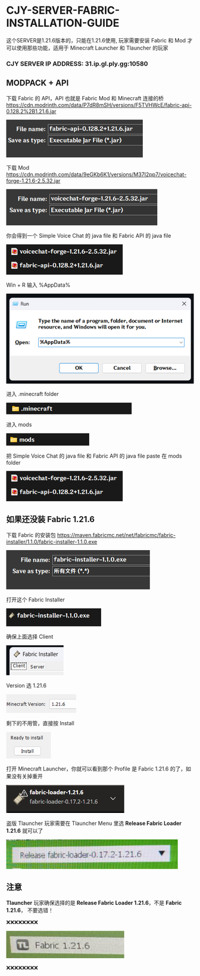 # CJY-SERVER-FABRIC-INSTALLATION-GUIDE
这个SERVER是1.21.6版本的，只能在1.21.6使用, 玩家需要安装 Fabric 和 Mod 才可以使用那些功能，适用于 Minecraft Launcher 和 Tlauncher 的玩家
### CJY SERVER IP ADDRESS: 31.ip.gl.ply.gg:10580

## MODPACK + API
下载 Fabric 的 API，API 也就是 Fabric Mod 和 Minecraft 连接的桥
https://cdn.modrinth.com/data/P7dR8mSH/versions/F5TVHWcE/fabric-api-0.128.2%2B1.21.6.jar

![Homepage](1.png)

下载 Mod
https://cdn.modrinth.com/data/9eGKb6K1/versions/M37I2pp7/voicechat-forge-1.21.6-2.5.32.jar

![Homepage](2.png)

你会得到一个 Simple Voice Chat 的 java file 和 Fabric API 的 java file

![Homepage](3.png)

Win + R 输入 %AppData%

![Homepage](4.png)

进入 .minecraft folder

![Homepage](5.png)

进入 mods

![Homepage](6.png)

把 Simple Voice Chat 的 java file 和 Fabric API 的 java file paste 在 mods folder

![Homepage](3.png)

## 

## 如果还没装 Fabric 1.21.6
下载 Fabric 的安装包
https://maven.fabricmc.net/net/fabricmc/fabric-installer/1.1.0/fabric-installer-1.1.0.exe

![Homepage](7.png)

打开这个 Fabric Installer

![Homepage](8.png)

确保上面选择 Client

![Homepage](9.png)

Version 选 1.21.6

![Homepage](10.png)

剩下的不用管，直接按 Install

![Homepage](11.png)

打开 Minecraft Launcher，你就可以看到那个 Profile 是 Fabric 1.21.6 的了，如果没有关掉重开

![Homepage](12.png)

盗版 Tlauncher 玩家需要在 Tlauncher Menu 里选 **Release Fabric Loader 1.21.6** 就可以了

![Homepage](13.png)


## 注意
**Tlauncher** 玩家确保选择的是 **Release Fabric Loader 1.21.6**，不是 **Fabric 1.21.6**， 不要选错！

❌❌❌❌❌❌❌❌

![Homepage](14.png)

❌❌❌❌❌❌❌❌
